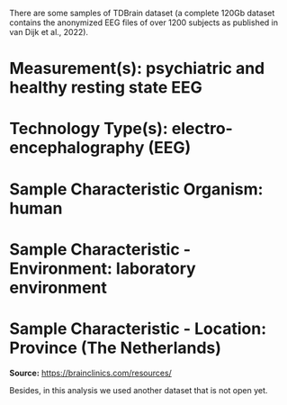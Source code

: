 There are some samples of TDBrain dataset (a complete 120Gb dataset contains the anonymized EEG files of over 1200 subjects as published in van Dijk et al., 2022). 

# Measurement(s): psychiatric and healthy resting state EEG

# Technology Type(s): electro-encephalography (EEG)

# Sample Characteristic Organism: human

# Sample Characteristic - Environment: laboratory environment

# Sample Characteristic - Location: Province (The Netherlands)

__Source:__ https://brainclinics.com/resources/

Besides, in this analysis we used another dataset that is not open yet.
